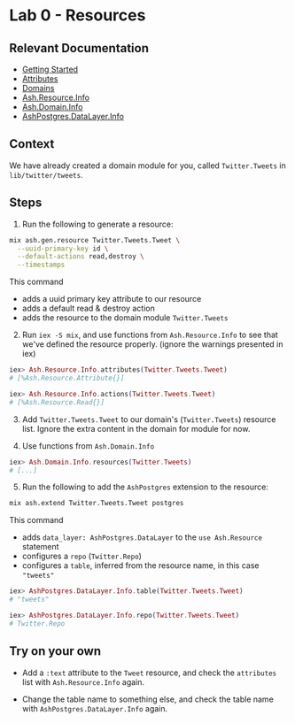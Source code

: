 # Lab 0 - Resources

## Relevant Documentation

- [Getting Started](https://hexdocs.pm/ash/get-started.html)
- [Attributes](https://hexdocs.pm/ash/attributes.html)
- [Domains](https://hexdocs.pm/ash/domains.html)
- [Ash.Resource.Info](https://hexdocs.pm/ash/Ash.Resource.Info.html)
- [Ash.Domain.Info](https://hexdocs.pm/ash/Ash.Domain.Info.html)
- [AshPostgres.DataLayer.Info](https://hexdocs.pm/ash_postgres/AshPostgres.DataLayer.Info.html)

## Context

We have already created a domain module for you, called `Twitter.Tweets` in `lib/twitter/tweets`.

## Steps

1. Run the following to generate a resource:

```bash
mix ash.gen.resource Twitter.Tweets.Tweet \
  --uuid-primary-key id \
  --default-actions read,destroy \
  --timestamps
```

This command

- adds a uuid primary key attribute to our resource
- adds a default read & destroy action
- adds the resource to the domain module `Twitter.Tweets`

2. Run `iex -S mix`, and use functions from `Ash.Resource.Info` to see that we've defined the resource properly. (ignore the warnings presented in iex)

```elixir
iex> Ash.Resource.Info.attributes(Twitter.Tweets.Tweet)
# [%Ash.Resource.Attribute{}]
```

```elixir
iex> Ash.Resource.Info.actions(Twitter.Tweets.Tweet)
# [%Ash.Resource.Read{}]
```

3. Add `Twitter.Tweets.Tweet` to our domain's (`Twitter.Tweets`) resource list. Ignore the extra content in the domain for module for now.

4. Use functions from `Ash.Domain.Info`

```elixir
iex> Ash.Domain.Info.resources(Twitter.Tweets)
# [...]
```

5. Run the following to add the `AshPostgres` extension to the resource:

```bash
mix ash.extend Twitter.Tweets.Tweet postgres
```

This command

- adds `data_layer: AshPostgres.DataLayer` to the `use Ash.Resource` statement
- configures a `repo` (`Twitter.Repo`)
- configures a `table`, inferred from the resource name, in this case `"tweets"`

```elixir
iex> AshPostgres.DataLayer.Info.table(Twitter.Tweets.Tweet)
# "tweets"
```

```elixir
iex> AshPostgres.DataLayer.Info.repo(Twitter.Tweets.Tweet)
# Twitter.Repo
```

## Try on your own

- Add a `:text` attribute to the `Tweet` resource, and check the `attributes` list with `Ash.Resource.Info` again.

- Change the table name to something else, and check the table name with `AshPostgres.DataLayer.Info` again.
